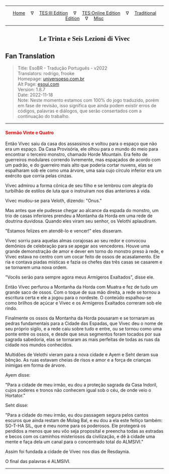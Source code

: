 
---

<!-- Jekyll Page Links -->

<center>
<a href="../../../../../index.html">Home</a>
&emsp;&nabla;&emsp;
<a href="../../../../index-tes3.html">TES:III Edition</a>
&emsp;&nabla;&emsp;
<a href="../../../../index-teso.html">TES:Online Edition</a>
&emsp;&nabla;&emsp;
<a href="../../../../index-traditional.html">Traditional Edition</a>
&emsp;&nabla;&emsp;
<a href="../../../../index-misc.html">Misc</a>
</center>

<!-- Markdown Body Below: -->

---

<center>
<h2><span style="font-family:Georgia">Le Trinta e Seis Lezioni di Vivec</span></h2>
</center>

## Fan Translation

> Title: EsoBR - Tradução Português - v2022\
> Translators: rodrigo, frooke\
> Homepage: [universoeso.com.br][1]\
> Alt Page: [esoui.com][2]\
> Version: 1.8.7\
> Date: 2022-11-18\
> Note: Neste momento estamos com 100% do jogo traduzido, porém em fase de revisão, isso significa que ainda podem existir erros de códigos, palavras e diálogos, que serão consertados com a continuação do trabalho.

[1]: https://www.universoeso.com.br/traducao
[2]: https://www.esoui.com/downloads/info2256-EsoBR-TraduoPortugus-v2022.html

---

#### <span style="color:red">Sermão Vinte e Quatro</span>

Então Vivec saiu da casa dos assassinos e voltou para o espaço que não era um espaço. Da Casa Provisória, ele olhou para o mundo do meio para encontrar o terceiro monstro, chamado Horde Mountain. Era feito de guerreiros modulares correndo livremente, mas espaçados de acordo com um padrão, e do guerreiro mais alto que poderia cortar nuvens, elas se espalharam sob ele como uma árvore, uma saia cujo círculo inferior era um exército que corria pelas cinzas.

Vivec admirou a forma cônica de seu filho e se lembrou com alegria do turbilhão de estilos de luta que o instruíram nos dias anteriores à vida.

Vivec mudou-se para Veloth, dizendo: "Onus."

Mas antes que ele pudesse chegar ao alcance da espada do monstro, um trio de casas inferiores prendeu a Montanha da Horda em uma rede de doutrina duvidosa. Quando eles viram seu senhor, os Velothi aplaudiram.

"Estamos felizes em atendê-lo e vencer!" eles disseram.

Vivec sorriu para aquelas almas corajosas ao seu redor e convocou demônios de celebração para se apegar aos vencedores. Houve uma grande demonstração de amor e dever em torno do monstro preso à rede, e Vivec estava no centro com um cocar feito de ossos de acasalamento. Ele ria e contava piadas místicas e fazia os chefes das três casas se casarem e se tornarem uma nova ordem.

"Vocês serão para sempre agora meus Armígeros Exaltados", disse ele.

Então Vivec perfurou a Montanha da Horda com Muatra e fez de tudo um grande saco de ossos. Com o toque de sua mão direita, a rede se tornou a escritura certa e ele a jogou para o nordeste. O conteúdo espalhou-se como brilhos de açúcar e Vivec e os Armígeros Exaltados correram sob ele rindo.

Finalmente os ossos da Montanha da Horda pousaram e se tornaram as pedras fundamentais para a Cidade das Espadas, que Vivec deu o nome de seu próprio sigilo, e a rede caiu sobre tudo e entre, ou se tornou como uma ponte entre os ossos, e desde que seus segmentos foram tocados por sua sagrada sabedoria, elas se tornaram as mais perfeitas de todas as ruas da cidade nos mundos conhecidos.

Multidões de Velothi vieram para a nova cidade e Ayem e Seht deram sua bênção. As ruas estavam cheias de risos e amor e a força de crianças inimigas em forma de árvore.

Ayem disse:

"Para a cidade de meu irmão, eu dou a proteção sagrada da Casa Indoril, cujos poderes e tronos não conhecem igual sob o céu, de onde veio o Hortator."

Seht disse:

"Para a cidade do meu irmão, eu dou passagem segura pelos cantos escuros que ainda restam de Molag Bal, e eu dou a ela este feitiço também: SO-T-HA SIL, que é meu nome para os poderosos. Ele protegerá os perdidos a menos que seu vôo seja proposital e preencha todas as estradas e becos com os caminhos misteriosos da civilização, e dê à cidade uma mente e faça dela um canal para o concentrado total do ALMSIVI."

Assim foi fundada a cidade de Vivec nos dias de Resdaynia.

O final das palavras é ALMSIVI.

---
